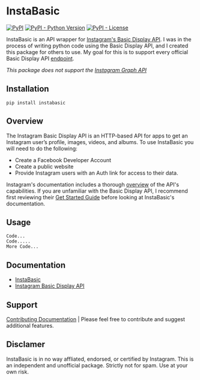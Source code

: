 # InstaBasic
[![PyPI](https://img.shields.io/pypi/v/instabasic)](https://pypi.org/project/instabasic/)
[![PyPI - Python Version](https://img.shields.io/pypi/pyversions/instabasic)](https://github.com/ChaseRun/instabasic)
[![PyPI - License](https://img.shields.io/pypi/l/instabasic)](https://github.com/ChaseRun/instabasic/blob/master/LICENSE)

InstaBasic is an API wrapper for [Instagram's Basic Display API](https://developers.facebook.com/docs/instagram-basic-display-api/). I was in the process of writing python code using the Basic Display API, and I created this package for others to use. My goal for this is to support every official Basic Display API [endpoint](https://developers.facebook.com/docs/instagram-basic-display-api/reference).

*This package does not support the [Instagram Graph API](https://developers.facebook.com/docs/instagram-api/)*

## Installation
`pip install instabasic`

## Overview
The Instagram Basic Display API is an HTTP-based API for apps to get an Instagram user’s profile, images, videos, and albums. To use InstaBasic you will need to do the following:
 - Create a Facebook Developer Account
 - Create a public website
 - Provide Instagram users with an Auth link for access to their data.

Instagram's documentation includes a thorough [overview](https://developers.facebook.com/docs/instagram-basic-display-api/overview) of the API's capabilities. If you are unfamiliar with the Basic Display API, I recommend first reviewing their [Get Started Guide](https://developers.facebook.com/docs/instagram-basic-display-api/getting-started) before looking at InstaBasic's documentation.

## Usage
```
Code...
Code.....
More Code...
```

## Documentation
 - [InstaBasic](https://github.com/ChaseRun/instabasic)
 - [Instagram Basic Display API](https://developers.facebook.com/docs/instagram-basic-display-api/)

## Support
[Contributing Documentation](https://github.com/ChaseRun/instabasic) | Please feel free to contribute and suggest additional features.

## Disclamer
InstaBasic is in no way affliated, endorsed, or certified by Instagram. This is an independent and unofficial package. Strictly not for spam. Use at your own risk.